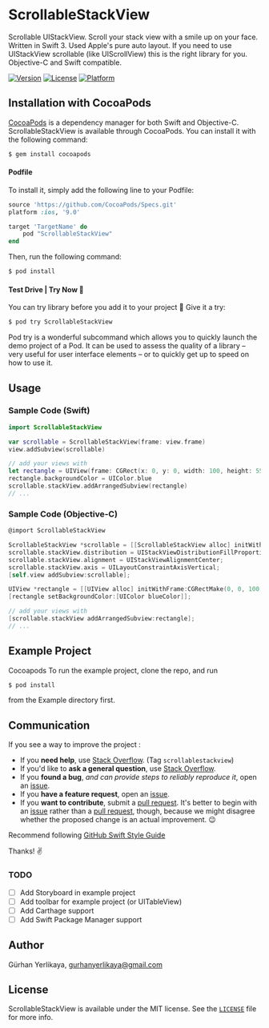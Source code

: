 # ScrollableStackView

Scrollable UIStackView. Scroll your stack view with a smile up on your face. Written in Swift 3. Used Apple's pure auto layout. If you need to use UIStackView scrollable (like UIScrollView) this is the right library for you. Objective-C and Swift compatible.

<!---->
<!--[![CI Status](http://img.shields.io/travis/Gürhan Yerlikaya/ScrollableStackView.svg?style=flat)](https://travis-ci.org/Gürhan Yerlikaya/ScrollableStackView)-->

[![Version](https://img.shields.io/cocoapods/v/ScrollableStackView.svg?style=flat)](http://cocoapods.org/pods/ScrollableStackView)
[![License](https://img.shields.io/cocoapods/l/ScrollableStackView.svg?style=flat)](http://cocoapods.org/pods/ScrollableStackView)
[![Platform](https://img.shields.io/cocoapods/p/ScrollableStackView.svg?style=flat)](http://cocoapods.org/pods/ScrollableStackView)

## Installation with CocoaPods

[CocoaPods](http://cocoapods.org) is a dependency manager for both Swift and Objective-C. ScrollableStackView is available through CocoaPods. You can install it with the following command:

```bash
$ gem install cocoapods
```

#### Podfile

To install it, simply add the following line to your Podfile:

```ruby
source 'https://github.com/CocoaPods/Specs.git'
platform :ios, '9.0'

target 'TargetName' do
    pod "ScrollableStackView"
end
```
Then, run the following command:

```bash
$ pod install
```

#### Test Drive | Try Now 🚀

You can try library before you add it to your project 🎯 Give it a try:    

```bash
$ pod try ScrollableStackView
```

Pod try is a wonderful subcommand which allows you to quickly launch the demo project of a Pod. It can be used to assess the quality of a library – very useful for user interface elements – or to quickly get up to speed on how to use it.

## Usage
### Sample Code (Swift)

```swift
import ScrollableStackView

var scrollable = ScrollableStackView(frame: view.frame)
view.addSubview(scrollable)

// add your views with
let rectangle = UIView(frame: CGRect(x: 0, y: 0, width: 100, height: 55))
rectangle.backgroundColor = UIColor.blue
scrollable.stackView.addArrangedSubview(rectangle)
// ...
```

### Sample Code (Objective-C)

```objective-c
@import ScrollableStackView

ScrollableStackView *scrollable = [[ScrollableStackView alloc] initWithFrame:self.view.frame];
scrollable.stackView.distribution = UIStackViewDistributionFillProportionally;
scrollable.stackView.alignment = UIStackViewAlignmentCenter;
scrollable.stackView.axis = UILayoutConstraintAxisVertical;
[self.view addSubview:scrollable];

UIView *rectangle = [[UIView alloc] initWithFrame:CGRectMake(0, 0, 100, 55)];
[rectangle setBackgroundColor:[UIColor blueColor]];

// add your views with
[scrollable.stackView addArrangedSubview:rectangle];
// ...
```

## Example Project

Cocoapods
To run the example project, clone the repo, and run

```bash
$ pod install
```

from the Example directory first.    

<!--## Code Snippets-->
<!--## Wish List -->
<!--## Requirements-->


## Communication

If you see a way to improve the project :

- If you **need help**, use [Stack Overflow](https://stackoverflow.com/questions/tagged/scrollablestackview). (Tag `scrollablestackview`)
- If you'd like to **ask a general question**, use [Stack Overflow](https://stackoverflow.com/questions/tagged/scrollablestackview).
- If you **found a bug**, _and can provide steps to reliably reproduce it_, open an [issue][].
- If you **have a feature request**, open an [issue][].
- If you **want to contribute**, submit a [pull request]. It's better to begin with an [issue][] rather than a [pull request], though, because we might disagree whether the proposed change is an actual improvement. :wink:

Recommend following [GitHub Swift Style Guide][]

Thanks! :v:

[issue]: https://github.com/gurhub/ScrollableStackView/issues
[pull request]: https://github.com/gurhub/ScrollableStackView/pulls
[GitHub Swift Style Guide]: https://github.com/github/swift-style-guide

### TODO

- [ ] Add Storyboard in example project
- [ ] Add toolbar for example project (or UITableView)
- [ ] Add Carthage support
- [ ] Add Swift Package Manager support

## Author

Gürhan Yerlikaya, gurhanyerlikaya@gmail.com

## License

ScrollableStackView is available under the MIT license. See the [`LICENSE`](LICENSE) file for more info.
